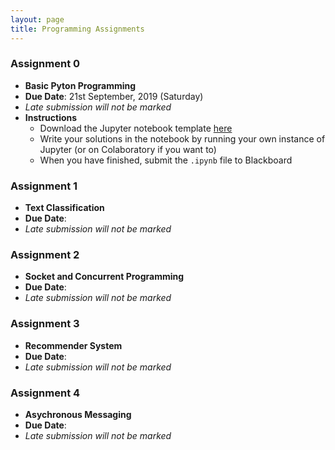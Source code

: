 ```yaml
---
layout: page
title: Programming Assignments
---
```


### Assignment 0

- **Basic Pyton Programming**
- **Due Date**: 21st September, 2019 (Saturday)
- *Late submission will not be marked*
- **Instructions**
    - Download the Jupyter notebook template [here](/public/notebooks/iems5780_a0_template.ipynb)
    - Write your solutions in the notebook by running your own instance of Jupyter (or on Colaboratory if you want to)
    - When you have finished, submit the `.ipynb` file to Blackboard

### Assignment 1

- **Text Classification**
- **Due Date**: 
- *Late submission will not be marked*

### Assignment 2

- **Socket and Concurrent Programming**
- **Due Date**: 
- *Late submission will not be marked*

### Assignment 3

- **Recommender System**
- **Due Date**: 
- *Late submission will not be marked*

### Assignment 4

- **Asychronous Messaging**
- **Due Date**: 
- *Late submission will not be marked*
